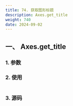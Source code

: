 ```yaml
---
title: 74. 获取图形标题
description: Axes.get_title
weight: 740
date: 2024-09-02
---
```

<style>
th, td {
  border: 1px solid rgb(190, 190, 190);
}
</style>


## 一、 Axes.get_title


### 1. 参数




### 2. 使用



```python


```


### 3. 源码
```python

```




